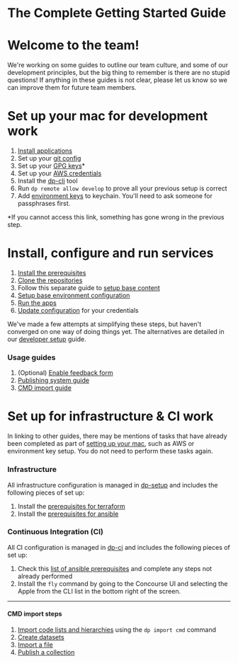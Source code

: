 The Complete Getting Started Guide
===============
# Welcome to the team!

We're working on some guides to outline our team culture, and some of our development principles, but the big thing to remember is there are no stupid questions! If anything in these guides is not clear, please let us know so we can improve them for future team members.

# Set up your mac for development work
1. [Install applications](MAC_SETUP.md#install-applications)
2. Set up your [git config](MAC_SETUP.md#git-account-and-configuration)
3. Set up your [GPG keys](https://github.com/ONSdigital/dp-ci/blob/master/gpg-keys/developers/README.md)* 
4. Set up your [AWS credentials](AWS_CREDENTIALS.md)
5. Install the [dp-cli](https://github.com/ONSdigital/dp-cli) tool
6. Run `dp remote allow develop` to prove all your previous setup is correct
7. Add [environment keys](https://github.com/ONSdigital/dp-ci/tree/master/gpg-keys#adding-a-gpg-key-to-your-keyring) to keychain. You'll need to ask someone for passphrases first.

*If you cannot access this link, something has gone wrong in the previous step.

# Install, configure and run services
1. [Install the prerequisites](INSTALLING.md#prerequisites)
2. [Clone the repositories](INSTALLING.md#clone-the-services)
3. Follow this separate guide to [setup base content](https://github.com/ONSdigital/dp-zebedee-content#dp-zebedee-content)
4. [Setup base environment configuration](INSTALLING.md#configuration)
5. [Run the apps](INSTALLING.md#running-the-apps)
6. [Update configuration](INSTALLING.md#setup-credentials) for your credentials

We've made a few attempts at simplifying these steps, but haven't converged on one way of doing things yet. The alternatives are detailed in our [developer setup](DEV_SETUP.md) guide. 

### Usage guides
1. (Optional) [Enable feedback form](https://github.com/ONSdigital/dp-frontend-dataset-controller#feedback-service)
2.  [Publishing system guide](https://github.com/ONSdigital/florence/blob/develop/USAGE.md)
3. [CMD import guide](#cmd-import-steps)

# Set up for infrastructure & CI work

In linking to other guides, there may be mentions of tasks that have already been completed as part of [setting up your mac](#set-up-your-mac-for-development-work), such as AWS or environment key setup. You do not need to perform these tasks again.

### Infrastructure
All infrastructure configuration is managed in [dp-setup](https://github.com/ONSdigital/dp-setup) and includes the following pieces of set up:
1. Install the [prerequisites for terraform](https://github.com/ONSdigital/dp-setup/blob/develop/terraform/README.md#prerequisites)
2. Install the [prerequisites for ansible](https://github.com/ONSdigital/dp-setup/blob/develop/ansible/README.md#prerequisites)

### Continuous Integration (CI)
All CI configuration is managed in [dp-ci](https://github.com/ONSdigital/dp-ci) and includes the following pieces of set up:
1. Check this [list of ansible prerequisites](https://github.com/ONSdigital/dp-ci/tree/master/ansible#prerequisites) and complete any steps not already performed
2. Install the `fly` command by going to the Concourse UI and selecting the Apple from the CLI list in the bottom right of the screen.

-----

#### CMD import steps

1. [Import code lists and hierarchies](https://github.com/ONSdigital/dp-cli#dp-cli) using the `dp import cmd` command
2. [Create datasets](https://github.com/ONSdigital/florence/tree/develop/USAGE.md#create-a-cmd-dataset-page)
3. [Import a file](https://github.com/ONSdigital/florence/tree/develop/USAGE.md#import-a-v4-file)
4. [Publish a collection](https://github.com/ONSdigital/florence/tree/develop/USAGE.md#publish-a-collection)
